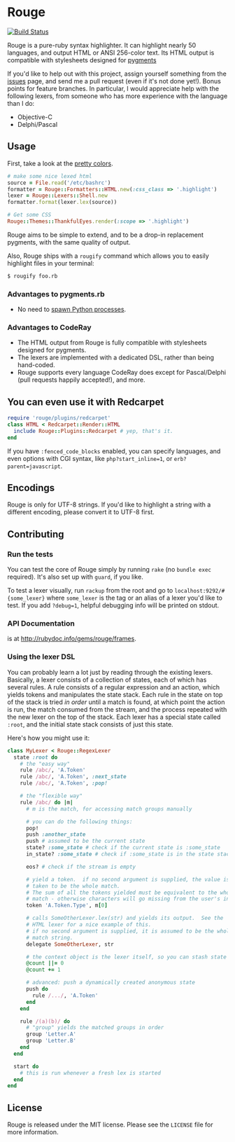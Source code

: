 # Rouge

[![Build Status](https://secure.travis-ci.org/jayferd/rouge.png)](http://travis-ci.org/jayferd/rouge)

Rouge is a pure-ruby syntax highlighter.  It can highlight nearly 50 languages, and output HTML or ANSI 256-color text.  Its HTML output is compatible with stylesheets designed for [pygments][]

If you'd like to help out with this project, assign yourself something from the [issues][] page, and send me a pull request (even if it's not done yet!).  Bonus points for feature branches.  In particular, I would appreciate help with the following lexers, from someone who has more experience with the language than I do:

* Objective-C
* Delphi/Pascal

[issues]: /jayferd/rouge/issues "Help Out"
[pygments]: http://pygments.org/ "Pygments"

## Usage

First, take a look at the [pretty colors][].

[pretty colors]: http://rouge.jayferd.us/demo

``` ruby
# make some nice lexed html
source = File.read('/etc/bashrc')
formatter = Rouge::Formatters::HTML.new(:css_class => '.highlight')
lexer = Rouge::Lexers::Shell.new
formatter.format(lexer.lex(source))

# Get some CSS
Rouge::Themes::ThankfulEyes.render(:scope => '.highlight')
```

Rouge aims to be simple to extend, and to be a drop-in replacement pygments, with the same quality of output.

Also, Rouge ships with a `rougify` command which allows you to easily highlight files in your terminal: 

``` bash
$ rougify foo.rb
```

### Advantages to pygments.rb
* No need to [spawn Python processes](https://github.com/tmm1/pygments.rb).

### Advantages to CodeRay
* The HTML output from Rouge is fully compatible with stylesheets designed for pygments.
* The lexers are implemented with a dedicated DSL, rather than being hand-coded.
* Rouge supports every language CodeRay does except for Pascal/Delphi (pull requests happily accepted!), and more.

## You can even use it with Redcarpet

``` ruby
require 'rouge/plugins/redcarpet'
class HTML < Redcarpet::Render::HTML
  include Rouge::Plugins::Redcarpet # yep, that's it.
end
```

If you have `:fenced_code_blocks` enabled, you can specify languages, and even options with CGI syntax, like `php?start_inline=1`, or `erb?parent=javascript`.

## Encodings

Rouge is only for UTF-8 strings.  If you'd like to highlight a string with a different encoding, please convert it to UTF-8 first.

## Contributing

### Run the tests

You can test the core of Rouge simply by running `rake` (no `bundle exec` required).  It's also set up with `guard`, if you like.

To test a lexer visually, run `rackup` from the root and go to `localhost:9292/#{some_lexer}` where `some_lexer` is the tag or an alias of a lexer you'd like to test.  If you add `?debug=1`, helpful debugging info will be printed on stdout.

### API Documentation

is at http://rubydoc.info/gems/rouge/frames.

### Using the lexer DSL

You can probably learn a lot just by reading through the existing lexers.  Basically, a lexer consists of a collection of states, each of which has several rules.  A rule consists of a regular expression and an action, which yields tokens and manipulates the state stack.  Each rule in the state on top of the stack is tried *in order* until a match is found, at which point the action is run, the match consumed from the stream, and the process repeated with the new lexer on the top of the stack.  Each lexer has a special state called `:root`, and the initial state stack consists of just this state.

Here's how you might use it:

``` ruby
class MyLexer < Rouge::RegexLexer
  state :root do
    # the "easy way"
    rule /abc/, 'A.Token'
    rule /abc/, 'A.Token', :next_state
    rule /abc/, 'A.Token', :pop!

    # the "flexible way"
    rule /abc/ do |m|
      # m is the match, for accessing match groups manually

      # you can do the following things:
      pop!
      push :another_state
      push # assumed to be the current state
      state? :some_state # check if the current state is :some_state
      in_state? :some_state # check if :some_state is in the state stack

      eos? # check if the stream is empty

      # yield a token.  if no second argument is supplied, the value is
      # taken to be the whole match.
      # The sum of all the tokens yielded must be equivalent to the whole
      # match - otherwise characters will go missing from the user's input.
      token 'A.Token.Type', m[0]

      # calls SomeOtherLexer.lex(str) and yields its output.  See the
      # HTML lexer for a nice example of this.
      # if no second argument is supplied, it is assumed to be the whole
      # match string.
      delegate SomeOtherLexer, str

      # the context object is the lexer itself, so you can stash state here
      @count ||= 0
      @count += 1

      # advanced: push a dynamically created anonymous state
      push do
        rule /.../, 'A.Token'
      end
    end

    rule /(a)(b)/ do
      # "group" yields the matched groups in order
      group 'Letter.A'
      group 'Letter.B'
    end
  end

  start do
    # this is run whenever a fresh lex is started
  end
end
```

## License

Rouge is released under the MIT license. Please see the `LICENSE` file for more information.
